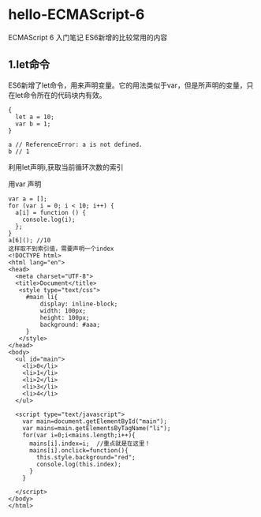 # hello-ECMAScript-6
ECMAScript 6 入门笔记
ES6新增的比较常用的内容<br>
<h2>1.let命令</h2>
ES6新增了let命令，用来声明变量。它的用法类似于var，但是所声明的变量，只在let命令所在的代码块内有效。<br>

    {
      let a = 10;
      var b = 1;
    }
    
    a // ReferenceError: a is not defined.
    b // 1
    
利用let声明i,获取当前循环次数的索引<br>

用var 声明

    var a = [];
    for (var i = 0; i < 10; i++) {
      a[i] = function () {
        console.log(i);
      };
    }
    a[6](); //10
    这样取不到索引值，需要声明一个index
    <!DOCTYPE html>
    <html lang="en">
    <head>
      <meta charset="UTF-8">
      <title>Document</title>
       <style type="text/css">
         #main li{
             display: inline-block;
             width: 100px;
             height: 100px;
             background: #aaa;
         }
       </style>
    </head>
    <body>
      <ul id="main">
        <li>0</li>
        <li>1</li>
        <li>2</li>
        <li>3</li>
        <li>4</li>
      </ul>
    
      <script type="text/javascript">
        var main=document.getElementById("main");
        var mains=main.getElementsByTagName("li");   
        for(var i=0;i<mains.length;i++){
          mains[i].index=i;  //重点就是在这里！
          mains[i].onclick=function(){
            this.style.background="red";
            console.log(this.index);
          }
        }
    
      </script>
    </body>
    </html>

